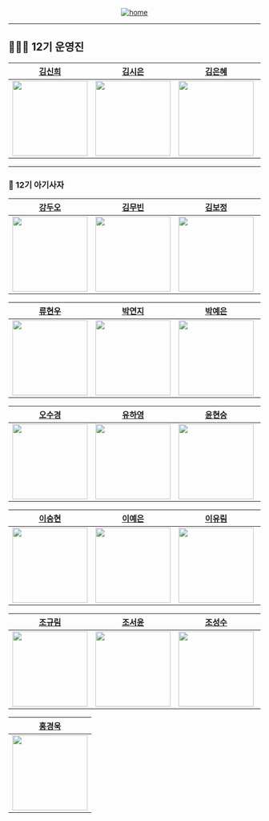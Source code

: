 <div align="center">

<a href="https://likelion-12th-skhu.github.io/">

![home](https://img.shields.io/badge/Home-LikeLion12th-orange)

</a>

</div>

---

## 👩🏻‍💻 12기 운영진

|          [김신희](https://github.com/shinheekim)          |          [김시은](https://github.com/kimsieun99)          |          [김은혜](https://github.com/gracekim527)          |          [김효중](https://github.com/khj0426)          |          [백하윤](https://github.com/hayoon07)          |          [안준영](https://github.com/Junyeong-An)          |          [오동재](https://github.com/djdongjae)          |          [주영빈](https://github.com/Rommmu)          |          [최기웅](https://github.com/giwoong01)          |
| :-------------------------------------------------------: | :-------------------------------------------------------: | :--------------------------------------------------------: | :----------------------------------------------------: | :-----------------------------------------------------: | :--------------------------------------------------------: | :------------------------------------------------------: | :---------------------------------------------------: | :------------------------------------------------------: |
| <img src="https://github.com/shinheekim.png" width="150"> | <img src="https://github.com/kimsieun99.png" width="150"> | <img src="https://github.com/gracekim527.png" width="150"> | <img src="https://github.com/khj0426.png" width="150"> | <img src="https://github.com/hayoon07.png" width="150"> | <img src="https://github.com/Junyeong-An.png" width="150"> | <img src="https://github.com/djdongjae.png" width="150"> | <img src="https://github.com/Rommmu.png" width="150"> | <img src="https://github.com/giwoong01.png" width="150"> |

---

### 🦁 12기 아기사자

|            [강두오](https://github.com/kduoh99)             |         [김무빈](https://github.com/kimmubin0318)         |           [김보정](https://github.com/Bojungk)            |          [김수현](https://github.com/sss4920)          |          [김용욱](https://github.com/kimyongwook98)          |
| :---------------------------------------------------------: | :-------------------------------------------------------: | :-------------------------------------------------------: | :----------------------------------------------------------: | :----------------------------------------------------------: |
| <img src="https://github.com/kduoh99.png" width="150"> | <img src="https://github.com/kimmubin0318.png" width="150"> | <img src="https://github.com/Bojungk.png" width="150"> | <img src="https://github.com/sss4920.png" width="150"> | <img src="https://github.com/kimyongwook98.png" width="150"> |

|          [류현우](https://github.com/HyeonWooRyu213)          |          [박연지](https://github.com/yeonja23)          |          [박예은](https://github.com/yengniws)          |          [서연진](https://github.com/shtfh)          |          [양라윤](https://github.com/rryuuni)          |
| :---------------------------------------------------------: | :-------------------------------------------------------: | :-------------------------------------------------------: | :----------------------------------------------------------: | :----------------------------------------------------------: |
| <img src="https://github.com/HyeonWooRyu213.png" width="150"> | <img src="https://github.com/yeonja23.png" width="150"> | <img src="https://github.com/yengniws.png" width="150"> | <img src="https://github.com/shtfh.png" width="150"> | <img src="https://github.com/rryuuni.png" width="150"> |

|          [오수경](https://github.com/SuKyeong2002)          |          [유하영](https://github.com/ttttkii913)          |          [윤현승](https://github.com/dbsgustmd)          |          [이서영](https://github.com/leeseoyoung05)          |          [이슬아](https://github.com/seulah03)          |
| :---------------------------------------------------------: | :-------------------------------------------------------: | :-------------------------------------------------------: | :----------------------------------------------------------: | :----------------------------------------------------------: |
| <img src="https://github.com/SuKyeong2002.png" width="150"> | <img src="https://github.com/ttttkii913.png" width="150"> | <img src="https://github.com/dbsgustmd.png" width="150"> | <img src="https://github.com/leeseoyoung05.png" width="150"> | <img src="https://github.com/seulah03.png" width="150"> |

|          [이승현]()          |          [이예은](https://github.com/eunxeum)          |          [이유림](https://github.com/mosiragora)          |          [정다연](https://github.com/firefox1234123)          |          [정희서](https://github.com/hs0333)          |
| :---------------------------------------------------------: | :-------------------------------------------------------: | :-------------------------------------------------------: | :----------------------------------------------------------: | :----------------------------------------------------------: |
| <img src="https://github.com/eunxeum.png" width="150"> | <img src="https://github.com/eunxeum.png" width="150"> | <img src="https://github.com/mosiragora.png" width="150"> | <img src="https://github.com/firefox1234123.png" width="150"> | <img src="https://github.com/hs0333.png" width="150"> |

|          [조규림](https://github.com/ckr8305)          |          [조서윤](https://github.com/seoyunv)          |          [조성수](https://github.com/Sungpie)          |          [지정욱](https://github.com/dkdpawjddnr)          |          [한장수](https://github.com/AWESOMEGUY5)          |
| :---------------------------------------------------------: | :-------------------------------------------------------: | :-------------------------------------------------------: | :----------------------------------------------------------: | :----------------------------------------------------------: |
| <img src="https://github.com/ckr8305.png" width="150"> | <img src="https://github.com/seoyunv.png" width="150"> | <img src="https://github.com/Sungpie.png" width="150"> | <img src="https://github.com/dkdpawjddnr.png" width="150"> | <img src="https://github.com/AWESOMEGUY5.png" width="150"> |

|         [홍경욱](https://github.com/kyxnguk)          |
| :---------------------------------------------------------: |
| <img src="https://github.com/kyxnguk.png" width="150"> |
